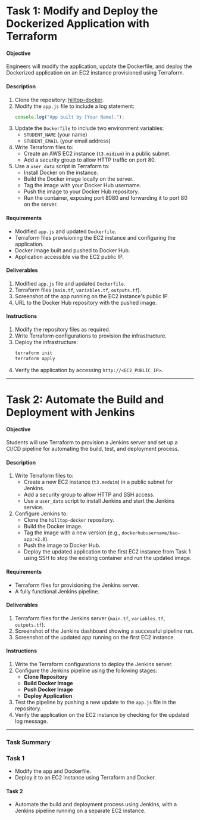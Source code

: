 

# **Task 1: Modify and Deploy the Dockerized Application with Terraform**  
#### **Objective**  
Engineers will modify the application, update the Dockerfile, and deploy the Dockerized application on an EC2 instance provisioned using Terraform.  

#### **Description**  
1. Clone the repository: [hilltop-docker](https://github.com/HILL-TOPCONSULTANCY/hilltop-docker.git).  
2. Modify the `app.js` file to include a log statement:  
   ```javascript  
   console.log("App built by [Your Name].");  
   ```  
3. Update the `Dockerfile` to include two environment variables:  
   - `STUDENT_NAME` (your name)  
   - `STUDENT_EMAIL` (your email address)  
4. Write Terraform files to:  
   - Create an AWS EC2 instance (`t3.midium`) in a public subnet.  
   - Add a security group to allow HTTP traffic on port 80.  
5. Use a `user_data` script in Terraform to:  
   - Install Docker on the instance.  
   - Build the Docker image locally on the server.  
   - Tag the image with your Docker Hub username.  
   - Push the image to your Docker Hub repository.  
   - Run the container, exposing port 8080 and forwarding it to port 80 on the server.  

#### **Requirements**  
- Modified `app.js` and updated `Dockerfile`.  
- Terraform files provisioning the EC2 instance and configuring the application.  
- Docker image built and pushed to Docker Hub.  
- Application accessible via the EC2 public IP.  

#### **Deliverables**  
1. Modified `app.js` file and updated `Dockerfile`.  
2. Terraform files (`main.tf`, `variables.tf`, `outputs.tf`).  
3. Screenshot of the app running on the EC2 instance's public IP.  
4. URL to the Docker Hub repository with the pushed image.  

#### **Instructions**  
1. Modify the repository files as required.  
2. Write Terraform configurations to provision the infrastructure.  
3. Deploy the infrastructure:  
   ```bash  
   terraform init  
   terraform apply  
   ```  
4. Verify the application by accessing `http://<EC2_PUBLIC_IP>`.  

---

# **Task 2: Automate the Build and Deployment with Jenkins**  
#### **Objective**  
Students will use Terraform to provision a Jenkins server and set up a CI/CD pipeline for automating the build, test, and deployment process.  

#### **Description**  
1. Write Terraform files to:  
   - Create a new EC2 instance (`t3.meduim`) in a public subnet for Jenkins.  
   - Add a security group to allow HTTP and SSH access.  
   - Use a `user_data` script to install Jenkins and start the Jenkins service.  
2. Configure Jenkins to:  
   - Clone the `hilltop-docker` repository.  
   - Build the Docker image.  
   - Tag the image with a new version (e.g., `dockerhubusername/bao-app:v2.0`).  
   - Push the image to Docker Hub.  
   - Deploy the updated application to the first EC2 instance from Task 1 using SSH to stop the existing container and run the updated image.  

#### **Requirements**  
- Terraform files for provisioning the Jenkins server.  
- A fully functional Jenkins pipeline.  

#### **Deliverables**  
1. Terraform files for the Jenkins server (`main.tf`, `variables.tf`, `outputs.tf`).  
2. Screenshot of the Jenkins dashboard showing a successful pipeline run.  
3. Screenshot of the updated app running on the first EC2 instance.  

#### **Instructions**  
1. Write the Terraform configurations to deploy the Jenkins server.  
2. Configure the Jenkins pipeline using the following stages:  
   - **Clone Repository**  
   - **Build Docker Image**  
   - **Push Docker Image**  
   - **Deploy Application**  
3. Test the pipeline by pushing a new update to the `app.js` file in the repository.  
4. Verify the application on the EC2 instance by checking for the updated log message.  

---

### **Task Summary**  

### **Task 1**  
- Modify the app and Dockerfile.  
- Deploy it to an EC2 instance using Terraform and Docker.  

#### **Task 2**  
- Automate the build and deployment process using Jenkins, with a Jenkins pipeline running on a separate EC2 instance.  

